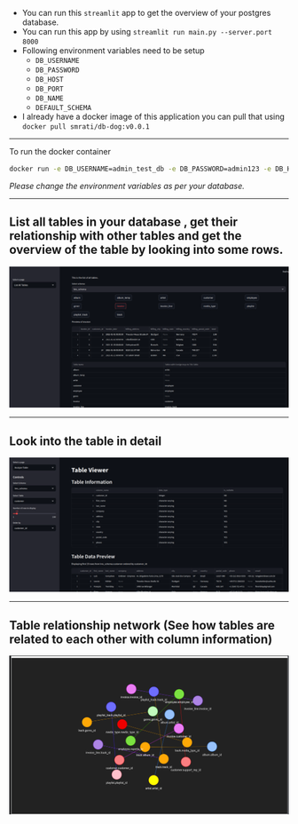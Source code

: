- You can run this `streamlit` app to get the overview of your postgres database.
- You can run this app by using `streamlit run main.py --server.port 8000`
- Following environment variables need to be setup
  - `DB_USERNAME`
  - `DB_PASSWORD`
  - `DB_HOST`
  - `DB_PORT`
  - `DB_NAME`
  - `DEFAULT_SCHEMA`
- I already have a docker image of this application you can pull that using `docker pull smrati/db-dog:v0.0.1`  
---
To run the docker container 
```bash
docker run -e DB_USERNAME=admin_test_db -e DB_PASSWORD=admin123 -e DB_HOST=0.0.0.0 -e DB_PORT=5432 -e DB_NAME=lms -e DEFAULT_SCHEMA=public -p 8501:8501 db-dog:v0.0.1
```

*Please change the environment variables as per your database.*

---

## List all tables in your database , get their relationship with other tables and get the overview of the table by looking into some rows.

![image](./docs/list_all_tables.png)

---

## Look into the table in detail

![image](./docs/table_viewer.png)

---

## Table relationship network (See how tables are related to each other with column information)
![image](./docs/table_relationship_visual.png)
